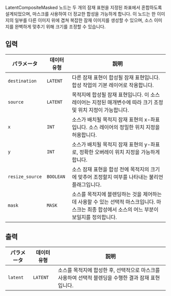 
LatentCompositeMasked 노드는 두 개의 잠재 표현을 지정된 좌표에서 혼합하도록 설계되었으며, 마스크를 사용하여 더 정교한 합성을 가능하게 합니다. 이 노드는 한 이미지의 일부를 다른 이미지 위에 겹쳐 복잡한 잠재 이미지를 생성할 수 있으며, 소스 이미지를 완벽하게 맞추기 위해 크기를 조정할 수 있습니다.

## 입력

| パラメータ | 데이터 유형 | 説明 |
|-----------|-------------|-------------|
| `destination` | `LATENT`    | 다른 잠재 표현이 합성될 잠재 표현입니다. 합성 작업의 기본 레이어로 작용합니다. |
| `source` | `LATENT`    | 목적지에 합성될 잠재 표현입니다. 이 소스 레이어는 지정된 매개변수에 따라 크기 조정 및 위치 지정이 가능합니다. |
| `x` | `INT`       | 소스가 배치될 목적지 잠재 표현의 x-좌표입니다. 소스 레이어의 정밀한 위치 지정을 허용합니다. |
| `y` | `INT`       | 소스가 배치될 목적지 잠재 표현의 y-좌표로, 정확한 오버레이 위치 지정을 가능하게 합니다. |
| `resize_source` | `BOOLEAN` | 소스 잠재 표현을 합성 전에 목적지의 크기에 맞추어 조정할지 여부를 나타내는 불리언 플래그입니다. |
| `mask` | `MASK`     | 소스를 목적지에 블렌딩하는 것을 제어하는 데 사용할 수 있는 선택적 마스크입니다. 마스크는 최종 합성에서 소스의 어느 부분이 보일지를 정의합니다. |

## 출력

| パラメータ | 데이터 유형 | 説明 |
|-----------|-------------|-------------|
| `latent`  | `LATENT`    | 소스를 목적지에 합성한 후, 선택적으로 마스크를 사용하여 선택적 블렌딩을 수행한 결과 잠재 표현입니다. |
